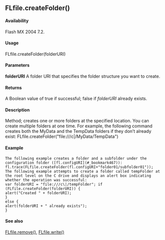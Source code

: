 ## FLfile.createFolder()

#### Availability

Flash MX 2004 7.2.

#### Usage

FLfile.createFolder(folderURI)

#### Parameters

**folderURI** A folder URI that specifies the folder structure you want to create.

#### Returns

A Boolean value of true if successful; false if *folderURI* already exists.

#### Description

Method; creates one or more folders at the specified location.
You can create multiple folders at one time. For example, the following command creates both the MyData and the TempData folders if they don’t already exist:
FLfile.createFolder("file:///c\|/MyData/TempData")

#### Example

```
The following example creates a folder and a subfolder under the configuration folder ([fl.configURI](#_bookmark467)):
fl.trace(FLfile.createFolder(fl.configURI+"folder01/subfolder01"));
The following example attempts to create a folder called tempFolder at the root level on the C drive and displays an alert box indicating whether the operation was successful:
var folderURI = "file:///c\|/tempFolder"; if (FLfile.createFolder(folderURI)) {
alert("Created " + folderURI);
}
else {
alert(folderURI + " already exists");
}

```
#### See also

[FLfile.remove()](#_bookmark574), [FLfile.write()](#_bookmark577)
